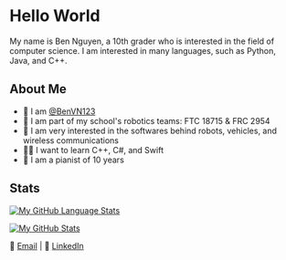 # Hello World
My name is Ben Nguyen, a 10th grader who is interested in the field of computer science. I am interested in many languages, such as Python, Java, and C++.

## About Me
- 👋 I am [@BenVN123](https://github.com/BenVN123)
- 🤖 I am part of my school's robotics teams: FTC 18715 & FRC 2954
- 🚗 I am very interested in the softwares behind robots, vehicles, and wireless communications 
- 👨‍💻 I want to learn C++, C#, and Swift
- 🎹 I am a pianist of 10 years

## Stats
[![My GitHub Language Stats](https://github-readme-stats.vercel.app/api/top-langs/?username=BenVN123&langs_count=5&theme=aura&showicons=true&border_radius=8)]()

[![My GitHub Stats](https://github-readme-stats.vercel.app/api/?username=BenVN123&count_private=true&theme=aura&showicons=true&border_radius=8)]()


📧 [Email](mailto:bnguyen123.vn@gmail.com) | 🔗 [LinkedIn](https://linkedin.com/in/ben-nguyen-214220209)
